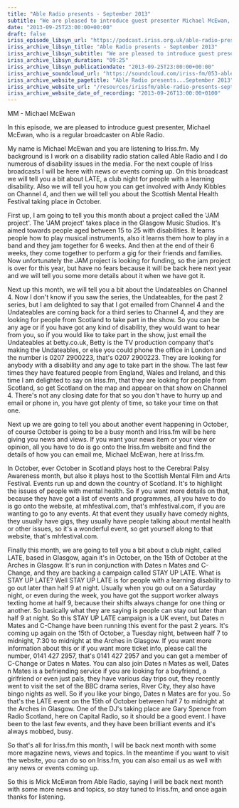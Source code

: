 ```yaml
---
title: "Able Radio presents - September 2013"
subtitle: "We are pleased to introduce guest presenter Michael McEwan, a regular contributor to Able Radio. Michael offers a roundup of news and events for people with disabilities."
date: "2013-09-25T23:00:00+00:00"
draft: false
iriss_episode_libsyn_url: "https://podcast.iriss.org.uk/able-radio-presents-september-2013-1"
iriss_archive_libsyn_title: "Able Radio presents - September 2013"
iriss_archive_libsyn_subtitle: "We are pleased to introduce guest presenter Michael McEwan, a regular contributor to Able Radio. Michael offers a roundup of news and events for people with disabilities."
iriss_archive_libsyn_duration: "09:25"
iriss_archive_libsyn_publicationdate: "2013-09-25T23:00:00+00:00"
iriss_archive_soundcloud_url: "https://soundcloud.com/iriss-fm/053-able-radio-presents"
iriss_archive_website_pagetitle: "Able Radio presents...September 2013"
iriss_archive_website_url: "/resources/irissfm/able-radio-presents-september-2013"
iriss_archive_website_date_of_recording: "2013-09-26T13:00:00+0100"
---
```

MM - Michael McEwan

In this episode, we are pleased to introduce guest presenter, Michael McEwan, who is a regular broadcaster on Able Radio.

My name is Michael McEwan and you are listening to Iriss.fm. My background is I work on a disability radio station called Able Radio and I do numerous of disability issues in the media. For the next couple of Iriss broadcasts I will be here with news or events coming up. On this broadcast we will tell you a bit about LATE, a club night for people with a learning disability. Also we will tell you how you can get involved with Andy Kibbles on Channel 4, and then we will tell you about the Scottish Mental Health Festival taking place in October.

First up, I am going to tell you this month about a project called the 'JAM project'. The 'JAM project' takes place in the Glasgow Music Studios. It's aimed towards people aged between 15 to 25 with disabilities. It learns people how to play musical instruments, also it learns them how to play in a band and they jam together for 6 weeks. And then at the end of their 6 weeks, they come together to perform a gig for their friends and families. Now unfortunately the JAM project is looking for funding, so the jam project is over for this year, but have no fears because it will be back here next year and we will tell you some more details about it when we have got it.

Next up this month, we will tell you a bit about the Undateables on Channel 4. Now I don't know if you saw the series, the Undateables, for the past 2 series, but I am delighted to say that I got emailed from Channel 4 and the Undateables are coming back for a third series to Channel 4, and they are looking for people from Scotland to take part in the show. So you can be any age or if you have got any kind of disability, they would want to hear from you, so if you would like to take part in the show, just email the Undateables at betty.co.uk, Betty is the TV production company that's making the Undateables, or else you could phone the office in London and the number is 0207 2900223, that's 0207 2900223. They are looking for anybody with a disability and any age to take part in the show. The last few times they have featured people from England, Wales and Ireland, and this time I am delighted to say on Iriss.fm, that they are looking for people from Scotland, so get Scotland on the map and appear on that show on Channel 4. There's not any closing date for that so you don't have to hurry up and email or phone in, you have got plenty of time, so take your time on that one.

Next up we are going to tell you about another event happening in October, of course October is going to be a busy month and Iriss.fm will be here giving you news and views. If you want your news item or your view or opinion, all you have to do is go onto the Iriss.fm website and find the details of how you can email me, Michael McEwan, here at Iriss.fm.

In October, ever October in Scotland plays host to the Cerebral Palsy Awareness month, but also it plays host to the Scottish Mental Film and Arts Festival. Events run up and down the country of Scotland. It's to highlight the issues of people with mental health. So if you want more details on that, because they have got a list of events and programmes, all you have to do is go onto the website, at mhfestival.com, that's mhfestival.com, if you are wanting to go to any events. At that event they usually have comedy nights, they usually have gigs, they usually have people talking about mental health or other issues, so it's a wonderful event, so get yourself along to that website, that's mhfestival.com.

Finally this month, we are going to tell you a bit about a club night, called LATE, based in Glasgow, again it's in October, on the 15th of October at the Arches in Glasgow. It's run in conjunction with Dates n Mates and C-Change, and they are backing a campaign called STAY UP LATE. What is STAY UP LATE? Well STAY UP LATE is for people with a learning disability to go out later than half 9 at night. Usually when you go out on a Saturday night, or even during the week, you have got the support worker always texting home at half 9, because their shifts always change for one thing or another. So basically what they are saying is people can stay out later than half 9 at night. So this STAY UP LATE campaign is a UK event, but Dates n Mates and C-Change have been running this event for the past 2 years. It's coming up again on the 15th of October, a Tuesday night, between half 7 to midnight, 7:30 to midnight at the Arches in Glasgow. If you want more information about this or if you want more ticket info, please call the number, 0141 427 2957, that's 0141 427 2957 and you can get a member of C-Change or Dates n Mates. You can also join Dates n Mates as well, Dates n Mates is a befriending service if you are looking for a boyfriend, a girlfriend or even just pals, they have various day trips out, they recently went to visit the set of the BBC drama series, River City, they also have bingo nights as well. So if you like your bingo, Dates n Mates are for you. So that's the LATE event on the 15th of October between half 7 to midnight at the Arches in Glasgow. One of the DJ's taking place are Gary Spence from Radio Scotland, here on Capital Radio, so it should be a good event. I have been to the last few events, and they have been brilliant events and it's always mobbed, busy.

So that's all for Iriss.fm this month, I will be back next month with some more magazine news, views and topics. In the meantime if you want to visit the website, you can do so on Iriss.fm, you can also email us as well with any news or events coming up.

So this is Mick McEwan from Able Radio, saying I will be back next month with some more news and topics, so stay tuned to Iriss.fm, and once again thanks for listening.